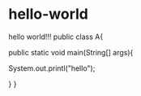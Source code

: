 # hello-world
hello world!!!
public class A{

public static void main(String[] args){

System.out.printl("hello");

}
}
